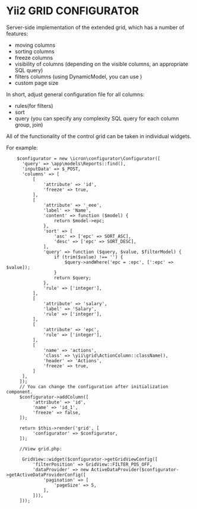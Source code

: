 Yii2 GRID CONFIGURATOR
====================
Server-side implementation of the extended grid, which has a number of features:
  - moving columns
  - sorting columns
  - freeze columns
  - visibility of columns (depending on the visible columns, an appropriate SQL query)
  - filters columns (using DynamicModel, you can use )
  - custom page size
  
In short, adjust general configuration file for all columns:
  - rules(for filters)
  - sort
  - query (you can specify any complexity SQL query for each column group, join)

All of the functionality of the control grid can be taken in individual widgets.

For example:
```
    $configurator = new \icron\configurator\Configurator([
      'query' => \app\models\Reports::find(),
      'inputData' => $_POST,
      'columns' => [
          [
              'attribute' => 'id',
              'freeze' => true,
          ],
          [
              'attribute' => '_eee',
              'label' => 'Name',
              'content' => function ($model) {
                  return $model->epc;
              },
              'sort' => [
                  'asc' => ['epc' => SORT_ASC],
                  'desc' => ['epc' => SORT_DESC],
              ],
              'query' => function ($query, $value, $filterModel) {
                  if (trim($value) !== '') {
                      $query->andWhere('epc = :epc', [':epc' => $value]);
                  }
                  return $query;
              },
              'rule' => ['integer'],
          ],
          [
              'attribute' => 'salary',
              'label' => 'Salary',
              'rule' => ['integer'],
          ],
          [
              'attribute' => 'epc',
              'rule' => ['integer'],
          ],
          [
              'name' => 'actions',
              'class' => \yii\grid\ActionColumn::className(),
              'header' => 'Actions',
              'freeze' => true,
          ]
      ],
     ]);
     // You can change the configuration after initialization component.
     $configurator->addColumn([
          'attribute' => 'id',
          'name' => 'id_1',
          'freeze' => false,
     ]);
    
     return $this->render('grid', [
          'configurator' => $configurator,
     ]);
    
     //View grid.php:
    
      GridView::widget($configurator->getGridViewConfig([
          'filterPosition' => GridView::FILTER_POS_OFF,
          'dataProvider' => new ActiveDataProvider($configurator->getActiveDataProviderConfig([
              'pagination' => [
                  'pageSize' => 5,
              ],
          ])),
     ]));
 
 ```